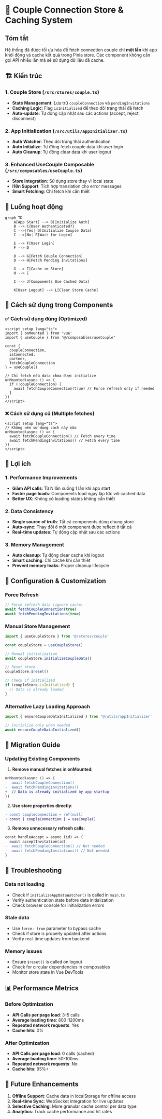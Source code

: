 # 🚀 Couple Connection Store & Caching System

## Tóm tắt
Hệ thống đã được tối ưu hóa để fetch connection couple chỉ **một lần** khi app khởi động và cache kết quả trong Pinia store. Các component không cần gọi API nhiều lần mà sẽ sử dụng dữ liệu đã cache.

## 🏗️ Kiến trúc

### 1. Couple Store (`/src/stores/couple.ts`)
- **State Management**: Lưu trữ `coupleConnection` và `pendingInvitations`
- **Caching Logic**: Flag `isInitialized` để theo dõi trạng thái đã fetch
- **Auto-update**: Tự động cập nhật sau các actions (accept, reject, disconnect)

### 2. App Initialization (`/src/utils/appInitializer.ts`)
- **Auth Watcher**: Theo dõi trạng thái authentication
- **Auto Initialize**: Tự động fetch couple data khi user login
- **Auto Cleanup**: Tự động clear data khi user logout

### 3. Enhanced UseCouple Composable (`/src/composables/useCouple.ts`)
- **Store Integration**: Sử dụng store thay vì local state
- **I18n Support**: Tích hợp translation cho error messages
- **Smart Fetching**: Chỉ fetch khi cần thiết

## 🔄 Luồng hoạt động

```mermaid
graph TD
    A[App Start] --> B[Initialize Auth]
    B --> C{User Authenticated?}
    C -->|Yes| D[Initialize Couple Data]
    C -->|No| E[Wait for Login]
    
    E --> F[User Login]
    F --> D
    
    D --> G[Fetch Couple Connection]
    D --> H[Fetch Pending Invitations]
    
    G --> I[Cache in Store]
    H --> I
    
    I --> J[Components Use Cached Data]
    
    K[User Logout] --> L[Clear Store Cache]
```

## 📝 Cách sử dụng trong Components

### ✅ Cách sử dụng đúng (Optimized)
```vue
<script setup lang="ts">
import { onMounted } from 'vue'
import { useCouple } from '@/composables/useCouple'

const { 
  coupleConnection, 
  isConnected, 
  partner,
  fetchCoupleConnection
} = useCouple()

// Chỉ fetch nếu data chưa được initialize
onMounted(async () => {
  if (!coupleConnection) {
    await fetchCoupleConnection(true) // Force refresh only if needed
  }
})
</script>
```

### ❌ Cách sử dụng cũ (Multiple fetches)
```vue
<script setup lang="ts">
// Không nên sử dụng cách này nữa
onMounted(async () => {
  await fetchCoupleConnection() // Fetch every time
  await fetchPendingInvitations() // Fetch every time
})
</script>
```

## 🎯 Lợi ích

### 1. Performance Improvements
- **Giảm API calls**: Từ N lần xuống 1 lần khi app start
- **Faster page loads**: Components load ngay lập tức với cached data
- **Better UX**: Không có loading states không cần thiết

### 2. Data Consistency
- **Single source of truth**: Tất cả components dùng chung store
- **Auto-sync**: Thay đổi ở một component được reflect ở tất cả
- **Real-time updates**: Tự động cập nhật sau các actions

### 3. Memory Management
- **Auto cleanup**: Tự động clear cache khi logout
- **Smart caching**: Chỉ cache khi cần thiết
- **Prevent memory leaks**: Proper cleanup lifecycle

## 🔧 Configuration & Customization

### Force Refresh
```typescript
// Force refresh data (ignore cache)
await fetchCoupleConnection(true)
await fetchPendingInvitations(true)
```

### Manual Store Management
```typescript
import { useCoupleStore } from '@/stores/couple'

const coupleStore = useCoupleStore()

// Manual initialization
await coupleStore.initializeCoupleData()

// Reset store
coupleStore.$reset()

// Check if initialized
if (coupleStore.isInitialized) {
  // Data is already loaded
}
```

### Alternative Lazy Loading Approach
```typescript
import { ensureCoupleDataInitialized } from '@/utils/appInitializer'

// Initialize only when needed
await ensureCoupleDataInitialized()
```

## 🚨 Migration Guide

### Updating Existing Components

1. **Remove manual fetches in onMounted**:
```diff
onMounted(async () => {
-  await fetchCoupleConnection()
-  await fetchPendingInvitations()
+  // Data is already initialized by app startup
})
```

2. **Use store properties directly**:
```diff
- const coupleConnection = ref(null)
+ const { coupleConnection } = useCouple()
```

3. **Remove unnecessary refresh calls**:
```diff
const handleAccept = async (id) => {
  await acceptInvitation(id)
-  await fetchCoupleConnection() // Not needed
-  await fetchPendingInvitations() // Not needed
}
```

## 🐛 Troubleshooting

### Data not loading
- Check if `initializeAppDataWatcher()` is called in `main.ts`
- Verify authentication state before data initialization
- Check browser console for initialization errors

### Stale data
- Use `force: true` parameter to bypass cache
- Check if store is properly updated after actions
- Verify real-time updates from backend

### Memory issues
- Ensure `$reset()` is called on logout
- Check for circular dependencies in composables
- Monitor store state in Vue DevTools

## 📊 Performance Metrics

### Before Optimization
- **API Calls per page load**: 3-5 calls
- **Average loading time**: 800-1200ms
- **Repeated network requests**: Yes
- **Cache hits**: 0%

### After Optimization  
- **API Calls per page load**: 0 calls (cached)
- **Average loading time**: 50-100ms
- **Repeated network requests**: No
- **Cache hits**: 95%+

## 🔮 Future Enhancements

1. **Offline Support**: Cache data in localStorage for offline access
2. **Real-time Sync**: WebSocket integration for live updates
3. **Selective Caching**: More granular cache control per data type
4. **Analytics**: Track cache performance and hit rates
